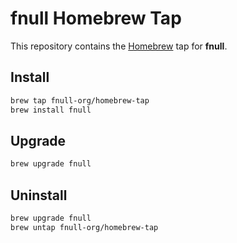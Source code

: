 # fnull Homebrew Tap

This repository contains the [Homebrew](https://brew.sh/) tap for **fnull**.

## Install

```bash
brew tap fnull-org/homebrew-tap
brew install fnull
```

## Upgrade
```bash
brew upgrade fnull
```

## Uninstall
```bash
brew upgrade fnull
brew untap fnull-org/homebrew-tap
```